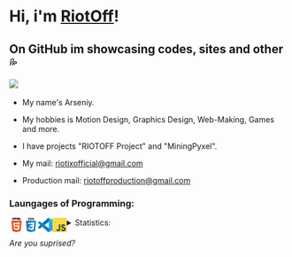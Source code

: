 # Hi, i'm [RiotOff]!
## On GitHub im showcasing codes, sites and other💦

![](https://komarev.com/ghpvc/?username=RIOTOFF)

- My name's Arseniy.

- My hobbies is Motion Design, Graphics Design, Web-Making, Games and more.

- I have projects "RIOTOFF Project" and "MiningPyxel".

- My mail: riotixofficial@gmail.com

- Production mail: riotoffproduction@gmail.com

### Laungages of Programming:

<img align="left" alt="HTML5" width="26px" src="https://raw.githubusercontent.com/github/explore/80688e429a7d4ef2fca1e82350fe8e3517d3494d/topics/html/html.png" />
<img align="left" alt="CSS3" width="26px" src="https://raw.githubusercontent.com/github/explore/80688e429a7d4ef2fca1e82350fe8e3517d3494d/topics/css/css.png" />
<img align="left" alt="Visual Studio Code" width="26px" src="https://raw.githubusercontent.com/github/explore/80688e429a7d4ef2fca1e82350fe8e3517d3494d/topics/visual-studio-code/visual-studio-code.png" />
<img align="left" alt="JavaScript" width="26px" src="https://raw.githubusercontent.com/github/explore/80688e429a7d4ef2fca1e82350fe8e3517d3494d/topics/javascript/javascript.png" />

<details>
  <summary>Statistics:</summary>
   <img align="left" alt="codeSTACKr's GitHub Stats" src="https://github-readme-stats.vercel.app/api/top-langs/?username=RIOTOFF&langs_count=8&layout=compact" />
    <br />
    <img align="left" alt="codeSTACKr's GitHub Stats" src="https://github-readme-stats.vercel.app/api?username=RIOTOFF&show_icons=true" />
</details>

<!-- dark -->

###### Are you suprised?


[RiotOff]: https://riotoff.ml
